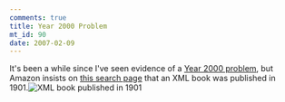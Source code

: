 ```yaml
--- 
comments: true
title: Year 2000 Problem
mt_id: 90
date: 2007-02-09
---
```

It's been a while since I've seen evidence of a [Year 2000 problem](http://en.wikipedia.org/wiki/Y2K), but Amazon insists on [this search page](http://amazon.com/s/ref=nb_ss_gw/104-9106441-1564711?url=search-alias%3Daps&field-keywords=professional+xml&Go.x=0&Go.y=0&Go=Go) that an XML book was published in 1901.<img id="image100" src="http://dinomite.net/wp-content/uploads/2007/02/1901.jpg" alt="XML book published in 1901" />
